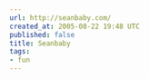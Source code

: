```yaml
---
url: http://seanbaby.com/
created_at: 2005-08-22 19:48 UTC
published: false
title: Seanbaby
tags:
- fun
---
```



